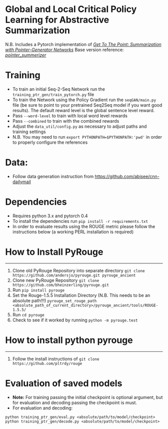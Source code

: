 # Global and Local Critical Policy Learning for Abstractive Summarization


N.B.
Includes a Pytorch implementation of *[Get To The Point: Summarization with Pointer-Generator Networks](https://arxiv.org/abs/1704.04368)*
Base version reference: *[pointer_summerizer](https://github.com/atulkum/pointer_summarizer)*

# Training
* To train an initial Seq-2-Seq Network run the `training_ptr_gen/train_pytorch.py` file
* To train the Network using the Policy Gradient run the `seqGAN/main.py` file (be sure to point to your pretrained Seq2Seq model if you want good results). The default reward level is the global sentence level reward. 
* Pass `--word-level` to train with local word level rewards
* Pass `--combined` to train with the combined rewards
* Adjust the `data_util/config.py` as necessary to adjust paths and training settings
* N.B. You may need to run `export PYTHONPATH=$PYTHONPATH:'pwd'` in order to properly configure the references


# Data:
* Follow data generation instruction from https://github.com/abisee/cnn-dailymail 

# Dependencies
* Requires python 3.x and pytorch 0.4
* To install the dependencies run `pip install -r requirements.txt`
* In order to evaluate results using the ROUGE metric please follow the instructions below (a working PERL installation is required)


# How to Install PyRouge
--------------------------------------------
1. Clone old PyRouge Repository into separate directory `git clone https://github.com/andersjo/pyrouge.git pyrouge_ancient`
2. Clone new PyRouge Repository `git clone https://github.com/bheinzerling/pyrouge.git`
3. Run `pip install pyrouge`
4. Set the Rouge-1.5.5 Installation Directory (N.B. This needs to be an absolute path!!!)
  `pyrouge_set_rouge_path <absolute_path_of_current_directory>/pyrouge_ancient/tools/ROUGE-1.5.5/`
5. Run `cd pyrouge`
6. Check to see if it worked by running `python -m pyrouge.test`

# How to install python pyrouge
--------------------------------------------
1. Follow the install instructions of `git clone https://github.com/pltrdy/rouge`


# Evaluation of saved models
* **Note:** For training passing the initial checkpoint is optional argument, but for evaluation and decoding passing the checkpoint is must. 
* For evaluation and decoding:
```
python training_ptr_gen/eval.py <absolute/path/to/model/checkpoint>
python training_ptr_gen/decode.py <absolute/path/to/model/checkpoint>
```
